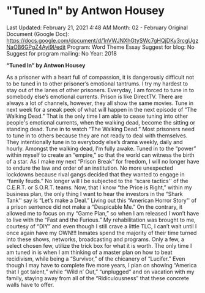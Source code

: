 # "Tuned In" by Antwon Housey

Last Updated: February 21, 2021 4:48 AM
Month: 02 - February
Original Document (Google Doc): https://docs.google.com/document/d/1nVWJNXhGtySWc7gHQjDKy3rcgUgzNaOB6GPgZ4Ayi9I/edit
Program: Word Theme Essay
Suggest for blog: No
Suggest for program mailing: No
Year: 2018

**“Tuned In” by Antwon Housey**

As a prisoner with a heart full of compassion, it is dangerously difficult not to be tuned in to other prisoner’s emotional tantrums. I try my hardest to stay out of the lanes of other prisoners. Everyday, I am forced to tune in to somebody else’s emotional currents. Prison is like DirectTV. There are always a lot of channels, however, they all show the same movies. Tune in next week for a sneak peek of what will happen in the next episode of “The Walking Dead.” That is the only time I am able to cease tuning into other people's emotional currents, when the walking dead, become the sitting or standing dead. Tune in to watch “The Walking Dead.” Most prisoners need to tune in to others because they are not ready to deal with themselves. They intentionally tune in to everybody else’s drama weekly, daily and hourly. Amongst the walking dead, I’m fully awake. Tuned in to the “power” within myself to create an “empire,” so that the world can witness the birth of a star. As I make my next “Prison Break” for freedom, I will no longer have to endure the law and order of an institution. No more unexpected lockdowns because rival gangs decided that they wanted to engage in “family feuds.” No longer will I be subjected to the “scare tactics'' of the C.E.R.T. or S.O.R.T. teams. Now, that I know “the Price is Right,” within my business plan, the only thing I want to hear the investors in the “Shark Tank'' say is “Let’s make a Deal.” Living out this “American Horror Story'' of a prison sentence did not make a “Despicable Me.” On the contrary, it allowed me to focus on my “Game Plan,” so when I am released I won’t have to live with the “Fast and the Furious.” My rehabilitation was brought to me, courtesy of “DIY” and even though I still crave a little TLC, I can’t wait until I once again have my OWN!!! Inmates spend the majority of their time turned into these shows, networks, broadcasting and programs. Only a few, a select chosen few, utilize the trick box for what it is worth. The only time I am tuned in is when I am thinking of a master plan on how to beat recidivism, while being a “Survivor,” of the chicanery of “Lucifer.” Even though I may have to complete five more years, I plan on showing “America that I got talent,” while “Wild n’ Out,” “unplugged” and on vacation with my family, staying away from all of the “Ridiculousness” that these concrete walls have to offer.